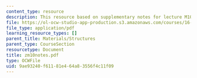 ```yaml
---
content_type: resource
description: This resource based on supplementary notes for lecture M10.
file: https://ol-ocw-studio-app-production.s3.amazonaws.com/courses/16-01-unified-engineering-i-ii-iii-iv-fall-2005-spring-2006/9ae93240f61181e464a83556f4c11f09_zm10notes.pdf
file_type: application/pdf
learning_resource_types: []
parent_title: Materials/Structures
parent_type: CourseSection
resourcetype: Document
title: zm10notes.pdf
type: OCWFile
uid: 9ae93240-f611-81e4-64a8-3556f4c11f09
---
```

